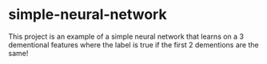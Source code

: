 # simple-neural-network
This project is an example of a simple neural network that learns on a 3 dementional features where the label is true if the first 2 dementions are the same!

